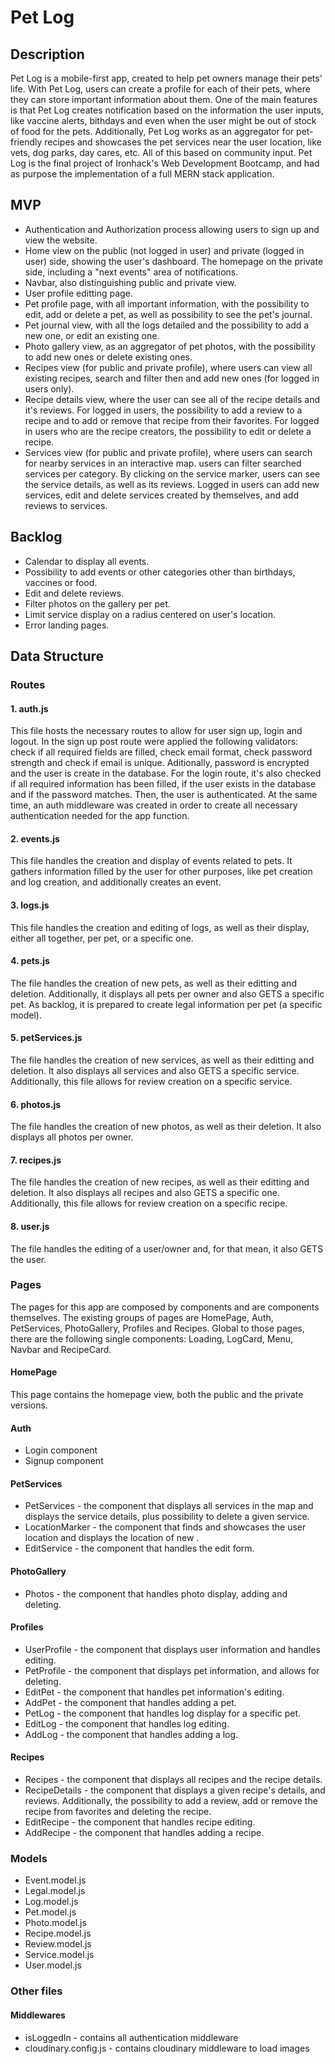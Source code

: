 # Pet Log

## Description

Pet Log is a mobile-first app, created to help pet owners manage their pets' life. With Pet Log, users can create a profile for each of their pets, where they can store important information about them. One of the main features is that Pet Log creates notification based on the information the user inputs, like vaccine alerts, bithdays and even when the user might be out of stock of food for the pets. Additionally, Pet Log works as an aggregator for pet-friendly recipes and showcases the pet services near the user location, like vets, dog parks, day cares, etc. All of this based on community input. Pet Log is the final project of Ironhack's Web Development Bootcamp, and had as purpose the implementation of a full MERN stack application.

## MVP

- Authentication and Authorization process allowing users to sign up and view the website.
- Home view on the public (not logged in user) and private (logged in user) side, showing the user's dashboard. The homepage on the private side, including a "next events" area of notifications.
- Navbar, also distinguishing public and private view.
- User profile editting page.
- Pet profile page, with all important information, with the possibility to edit, add or delete a pet, as well as possibility to see the pet's journal.
- Pet journal view, with all the logs detailed and the possibility to add a new one, or edit an existing one.
- Photo gallery view, as an aggregator of pet photos, with the possibility to add new ones or delete existing ones.
- Recipes view (for public and private profile), where users can view all existing recipes, search and filter then and add new ones (for logged in users only).
- Recipe details view, where the user can see all of the recipe details and it's reviews. For logged in users, the possibility to add a review to a recipe and to add or remove that recipe from their favorites. For logged in users who are the recipe creators, the possibility to edit or delete a recipe.
- Services view (for public and private profile), where users can search for nearby services in an interactive map. users can filter searched services per category. By clicking on the service marker, users can see the service details, as well as its reviews. Logged in users can add new services, edit and delete services created by themselves, and add reviews to services.

## Backlog

- Calendar to display all events.
- Possibility to add events or other categories other than birthdays, vaccines or food.
- Edit and delete reviews.
- Filter photos on the gallery per pet.
- Limit service display on a radius centered on user's location.
- Error landing pages.

## Data Structure

### Routes

#### 1. auth.js

This file hosts the necessary routes to allow for user sign up, login and logout. In the sign up post route were applied the following validators: check if all required fields are filled, check email format, check password strength and check if email is unique. Aditionally, password is encrypted and the user is create in the database. For the login route, it's also checked if all required information has been filled, if the user exists in the database and if the password matches. Then, the user is authenticated. At the same time, an auth middleware was created in order to create all necessary authentication needed for the app function.

#### 2. events.js

This file handles the creation and display of events related to pets. It gathers information filled by the user for other purposes, like pet creation and log creation, and additionally creates an event.

#### 3. logs.js

This file handles the creation and editing of logs, as well as their display, either all together, per pet, or a specific one.

#### 4. pets.js

The file handles the creation of new pets, as well as their editting and deletion. Additionally, it displays all pets per owner and also GETS a specific pet. As backlog, it is prepared to create legal information per pet (a specific model).

#### 5. petServices.js

The file handles the creation of new services, as well as their editting and deletion. It also displays all services and also GETS a specific service. Additionally, this file allows for review creation on a specific service.

#### 6. photos.js

The file handles the creation of new photos, as well as their deletion. It also displays all photos per owner.

#### 7. recipes.js

The file handles the creation of new recipes, as well as their editting and deletion. It also displays all recipes and also GETS a specific one. Additionally, this file allows for review creation on a specific recipe.

#### 8. user.js

The file handles the editing of a user/owner and, for that mean, it also GETS the user.

### Pages

The pages for this app are composed by components and are components themselves. The existing groups of pages are HomePage, Auth, PetServices, PhotoGallery, Profiles and Recipes. Global to those pages, there are the following single components: Loading, LogCard, Menu, Navbar and RecipeCard.

#### HomePage

This page contains the homepage view, both the public and the private versions.

#### Auth

- Login component
- Signup component

#### PetServices

- PetServices - the component that displays all services in the map and displays the service details, plus possibility to delete a given service.
- LocationMarker - the component that finds and showcases the user location and displays the location of new .
- EditService - the component that handles the edit form.

#### PhotoGallery

- Photos - the component that handles photo display, adding and deleting.

#### Profiles

- UserProfile - the component that displays user information and handles editing.
- PetProfile - the component that displays pet information, and allows for deleting.
- EditPet - the component that handles pet information's editing.
- AddPet - the component that handles adding a pet.
- PetLog - the component that handles log display for a specific pet.
- EditLog - the component that handles log editing.
- AddLog - the component that handles adding a log.

#### Recipes

- Recipes - the component that displays all recipes and the recipe details.
- RecipeDetails - the component that displays a given recipe's details, and reviews. Additionally, the possibility to add a review, add or remove the recipe from favorites and deleting the recipe.
- EditRecipe - the component that handles recipe editing.
- AddRecipe - the component that handles adding a recipe.

### Models

- Event.model.js
- Legal.model.js
- Log.model.js
- Pet.model.js
- Photo.model.js
- Recipe.model.js
- Review.model.js
- Service.model.js
- User.model.js

### Other files

#### Middlewares

- isLoggedIn - contains all authentication middleware
- cloudinary.config.js - contains cloudinary middleware to load images
